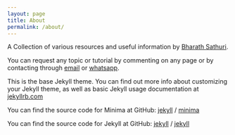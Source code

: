 ```yaml
---
layout: page
title: About
permalink: /about/
---
```


A Collection of various resources and useful information by [Bharath Sathuri](https://about.me/bharathsathuri/). 

You can request any topic or tutorial by commenting on any page or by contacting through [email](mailto:sathuribharathbrothers1234@gmail.com) or [whatsapp](https://api.whatsapp.com/send?phone=919133430813).

This is the base Jekyll theme. You can find out more info about customizing your Jekyll theme, as well as basic Jekyll usage documentation at [jekyllrb.com](https://jekyllrb.com/)

You can find the source code for Minima at GitHub:
[jekyll][jekyll-organization] /
[minima](https://github.com/jekyll/minima)

You can find the source code for Jekyll at GitHub:
[jekyll][jekyll-organization] /
[jekyll](https://github.com/jekyll/jekyll)


[jekyll-organization]: https://github.com/jekyll
